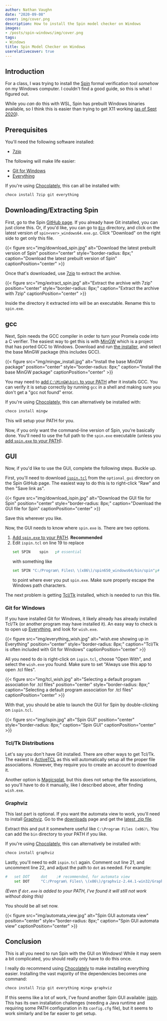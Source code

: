 ```yaml
---
author: Nathan Vaughn
date: "2020-09-08"
cover: img/cover.png
description: How to install the Spin model checker on Windows
images:
- /posts/spin-windows/img/cover.png
tags:
- Windows
title: Spin Model Checker on Windows
userelativecover: true
---
```


## Introduction

For a class, I was trying to install the [Spin](https://spinroot.com/)
formal verification tool *somehow* on my Windows computer. I couldn't find
a good guide, so this is what I figured out.

While you *can* do this with WSL, Spin has prebuilt Windows
binaries available, so I think this is easier than trying to get
X11 working ([as of Sept 2020](https://devblogs.microsoft.com/commandline/whats-new-in-the-windows-subsystem-for-linux-september-2020/#gui-apps)).

## Prerequisites

You'll need the following software installed:

- [7zip](https://www.7-zip.org/)

The following will make life easier:

- [Git for Windows](https://git-scm.com/download/win)
- [Everything](https://www.voidtools.com/)

If you're using [Chocolately](https://chocolatey.org/),
this can all be installed with:

```powershell
choco install 7zip git everything
```

## Downloading/Extracting Spin

First, go to the Spin [GitHub page](https://github.com/nimble-code/Spin). If you
already have Git installed, you can just clone this. Or, if you'd like,
you can go to [`Bin`](https://github.com/nimble-code/Spin/tree/master/Bin) directory,
and click on the latest version of
`spin<ver>_windows64.exe.gz`. Click "Download" on the right side to get
only this file.

{{< figure src="img/download_spin.jpg" alt="Download the latest prebuilt version of Spin" position="center" style="border-radius: 8px;" caption="Download the latest prebuilt version of Spin" captionPosition="center" >}}

Once that's downloaded, use [7zip](https://www.7-zip.org/) to extract the archive.

{{< figure src="img/extract_spin.jpg" alt="Extract the archive with 7zip" position="center" style="border-radius: 8px;" caption="Extract the archive with 7zip" captionPosition="center" >}}

Inside the directory it extracted into will be an executable. Rename this to `spin.exe`.

## gcc

Next, Spin needs the GCC compiler in order to turn your Promela code into a C verifier.
The easiest way to get this is with [MinGW](http://www.mingw.org/)
which is a project that has ported GCC to Windows.
Download and run [the installer](https://osdn.net/projects/mingw/releases/),
and select the base MinGW package (this includes GCC).

{{< figure src="img/mingw_install.jpg" alt="Install the base MinGW package" position="center" style="border-radius: 8px;" caption="Install the base MinGW package" captionPosition="center" >}}

You may need to [add `C:\MinGW\bin\` to your PATH](https://www.howtogeek.com/118594/how-to-edit-your-system-path-for-easy-command-line-access/) after it installs GCC.
You can verify it is setup correctly by running `gcc` in a shell and making sure
you don't get a "gcc not found" error.

If you're using [Chocolately](https://chocolatey.org/),
this can alternatively be installed with:

```powershell
choco install mingw
```

This will setup your PATH for you.

Now, if you only want the command-line version of Spin, you're basically done.
You'll need to use the full path to the `spin.exe` executable (unless you
[add `spin.exe` to your PATH](https://www.howtogeek.com/118594/how-to-edit-your-system-path-for-easy-command-line-access/)).

## GUI

Now, if you'd like to use the GUI, complete the following steps. Buckle up.

First, you'll need to download
[`ispin.tcl`](https://github.com/nimble-code/Spin/blob/master/optional_gui/ispin.tcl)
from the `optional_gui` directory on the Spin GitHub page. The easiest way to do
this is to right-click "Raw" and then "Save link as".

{{< figure src="img/download_ispin.jpg" alt="Download the GUI file for Spin" position="center" style="border-radius: 8px;" caption="Download the GUI file for Spin" captionPosition="center" >}}

Save this wherever you like.

Now, the GUI needs to know where `spin.exe` is. There are two options.

1. [Add `spin.exe` to your PATH](https://www.howtogeek.com/118594/how-to-edit-your-system-path-for-easy-command-line-access/). **Recommended**
2. Edit `ispin.tcl` on line 19 to replace
   ```bash
   set SPIN    spin   ;# essential
   ```
   with something like
   ```bash
   set SPIN	"C:/Program\ Files\ \(x86\)/spin650_windows64/bin/spin";# essential
   ```
   to point where ever you put `spin.exe`. Make sure properly escape the Windows path characters.

The next problem is getting [Tcl/Tk](https://www.tcl.tk/) installed,
which is needed to run this file.

### Git for Windows

If you have installed Git for Windows, it likely already has already installed Tcl/Tk 
(or another program may have installed it).
An easy way to check is to open up [Everything](https://www.voidtools.com/),
and look for `wish.exe`.

{{< figure src="img/everything_wish.jpg" alt="wish.exe showing up in Everything" position="center" style="border-radius: 8px;" caption="Tcl/Tk is often included with Git for Windows" captionPosition="center" >}}

All you need to do is right-click on `ispin.tcl`, choose "Open With",
and select the `wish.exe` you found. Make sure to set
"Always use this app to open .tcl files".

{{< figure src="img/tcl_wish.jpg" alt="Selecting a default program association for .tcl files" position="center" style="border-radius: 8px;" caption="Selecting a default program association for .tcl files" captionPosition="center" >}}

With that, you should be able to launch the GUI for Spin
by double-clicking on `ispin.tcl`.

{{< figure src="img/ispin.jpg" alt="Spin GUI" position="center" style="border-radius: 8px;" caption="Spin GUI" captionPosition="center" >}}

### Tcl/Tk Distributions

Let's say you don't have Git installed. There are other ways to get Tcl/Tk.
The easiest is [ActiveTCL](https://www.activestate.com/products/tcl/downloads/) as
this will automatically setup all the proper file associations. However, they require
you to create an account to download it.

Another option is
[Magicsplat](https://www.magicsplat.com/tcl-installer/index.html#downloads),
but this does not setup the file associations, so you'll have to do it manually, like
I described above, after finding `wish.exe`.

### Graphviz

This last part is optional. If you want the automata view to work, you'll need
to install [Graphviz](https://graphviz.org/). Go to the
[downloads](https://graphviz.org/download/) page and get the
[latest .zip file](https://www2.graphviz.org/Packages/stable/windows/10/msbuild/Release/Win32/).

Extract this and put it somewhere useful like `C:\Program Files (x86)\`.
You can add the `bin` directory to your PATH if you like.

If you're using [Chocolately](https://chocolatey.org/),
this can alternatively be installed with:

```powershell
choco install graphviz
```

Lastly, you'll need to edit `ispin.tcl` again. Comment out line 21, and uncomment
line 22, and adjust the path to `dot` as needed. For example:

```bash
#	set DOT     dot    ;# recommended, for automata view
	set DOT		"C:/Program\ Files\ \(x86\)/graphviz-2.44.1-win32/Graphviz/bin/dot";
```

*(Even if `dot.exe` is added to your PATH, I've found it will still not work without doing this)*

You should be all set now.

{{< figure src="img/automata_view.jpg" alt="Spin GUI automata view" position="center" style="border-radius: 8px;" caption="Spin GUI automata view" captionPosition="center" >}}

## Conclusion

This is all you need to run Spin with the GUI on Windows! While it may
seem a bit complicated, you should really only have to do this once.

I really do recommend using [Chocolately](https://chocolatey.org/) to make
installing everything easier. Installing the vast majority of the dependencies
becomes one command:

```powershell
choco install 7zip git everything mingw graphviz
```

If this seems like a lot of work, I've found another Spin GUI
available: [jspin](https://github.com/motib/jspin).
This has its own installation challenges (needing a Java runtime and requiring
some PATH configuration in its `config.cfg` file), but it seems
to work similarly and be far easier to get setup.